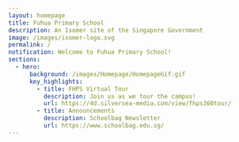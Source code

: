 ```yaml
---
layout: homepage
title: Fuhua Primary School
description: An Isomer site of the Singapore Government
image: /images/isomer-logo.svg
permalink: /
notification: Welcome to Fuhua Primary School!
sections:
  - hero:
      background: /images/Homepage/HomepageGif.gif
      key_highlights:
        - title: FHPS Virtual Tour
          description: Join us as we tour the campus!
          url: https://4d.silversea-media.com/view/fhps360tour/
        - title: Announcements
          description: Schoolbag Newsletter
          url: https://www.schoolbag.edu.sg/
---
```

